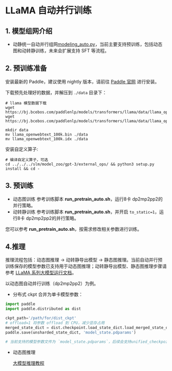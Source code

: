 # LLaMA 自动并行训练

## 1. 模型组网介绍

- 动静统一自动并行组网[modeling_auto.py](https://github.com/PaddlePaddle/PaddleNLP/blob/develop/paddlenlp/transformers/llama/modeling_auto.py)，当前主要支持预训练，包括动态图和动转静训练，未来会扩展支持 SFT 等流程。

## 2. 预训练准备

安装最新的 Paddle，建议使用 nightly 版本，请前往 [Paddle 官网](https://www.paddlepaddle.org.cn/install/quick?docurl=/documentation/docs/zh/develop/install/pip/linux-pip.html) 进行安装。

下载预先处理好的数据，并解压到 `./data` 目录下：
```shell
# llama 模型数据下载
wget https://bj.bcebos.com/paddlenlp/models/transformers/llama/data/llama_openwebtext_100k.bin
wget https://bj.bcebos.com/paddlenlp/models/transformers/llama/data/llama_openwebtext_100k.idx

mkdir data
mv llama_openwebtext_100k.bin ./data
mv llama_openwebtext_100k.idx ./data
```

安装自定义算子:
```shell
# 编译自定义算子，可选
cd ../../../slm/model_zoo/gpt-3/external_ops/ && python3 setup.py install && cd -

```
## 3. 预训练
- 动态图训练
参考训练脚本 **run_pretrain_auto.sh**，运行8卡 dp2mp2pp2的并行策略。
- 动转静训练
参考训练脚本 **run_pretrain_auto.sh**，并开启 `to_static=1`，运行8卡 dp2mp2pp2的并行策略。

您可以参考 **run_pretrain_auto.sh**，按需求修改相关参数进行训练。

## 4.推理
推理流程包括：动态图推理 -> 动转静导出模型 -> 静态图推理。当前自动并行预训练保存的模型参数已支持用于动态图推理；动转静导出模型、静态图推理步骤请参考 [LLaMA 系列大模型运行文档](https://github.com/PaddlePaddle/PaddleNLP/blob/develop/llm/docs/predict/llama.md)。

以动态图自动并行训练（dp2mp2pp2）为例。
- 分布式 ckpt 合并为单卡模型参数：

```python
import paddle
import paddle.distributed as dist

ckpt_path='/path/for/dist_ckpt'
# offload=1 将参数 offload 到 CPU，减少显存占用
merged_state_dict = dist.checkpoint.load_state_dict.load_merged_state_dict(ckpt_path, offload=1)
paddle.save(unsharded_state_dict, 'model_state.pdparams')

# 当前支持的模型参数文件为 `model_state.pdparams`，后续会支持unified_checkpoint格式的模型参数文件。
```

- 动态图推理

    [大模型推理教程](https://github.com/PaddlePaddle/PaddleNLP/blob/develop/llm/docs/predict/inference.md)
